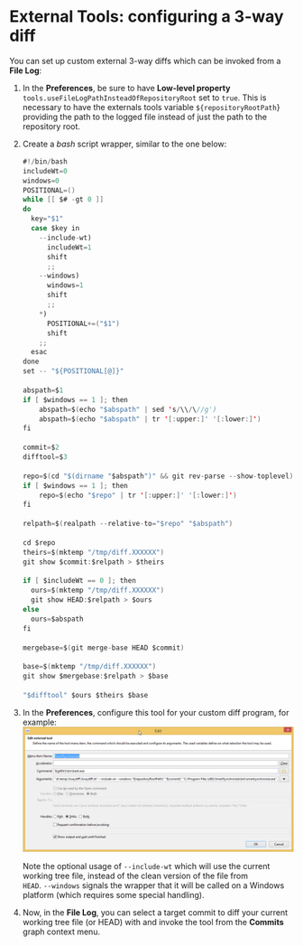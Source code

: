 # External Tools: configuring a 3-way diff

You can set up custom external 3-way diffs which can be invoked from a
**File Log**:

1.  In the **Preferences**, be sure to have **Low-level
    property** `tools.useFileLogPathInsteadOfRepositoryRoot` set
    to `true`. This is necessary to have the externals tools
    variable `${repositoryRootPath`} providing the path to the logged
    file instead of just the path to the repository root.

2.  Create a *bash* script wrapper, similar to the one below:



    ``` java
    #!/bin/bash
    includeWt=0
    windows=0
    POSITIONAL=()
    while [[ $# -gt 0 ]]
    do
      key="$1"
      case $key in
        --include-wt)
          includeWt=1
          shift
          ;;
        --windows)
          windows=1
          shift
          ;;
        *)
          POSITIONAL+=("$1")
          shift
        ;;
      esac
    done
    set -- "${POSITIONAL[@]}"

    abspath=$1
    if [ $windows == 1 ]; then
        abspath=$(echo "$abspath" | sed 's/\\/\//g')
        abspath=$(echo "$abspath" | tr '[:upper:]' '[:lower:]')
    fi

    commit=$2
    difftool=$3

    repo=$(cd "$(dirname "$abspath")" && git rev-parse --show-toplevel)
    if [ $windows == 1 ]; then
        repo=$(echo "$repo" | tr '[:upper:]' '[:lower:]')
    fi

    relpath=$(realpath --relative-to="$repo" "$abspath")

    cd $repo
    theirs=$(mktemp "/tmp/diff.XXXXXX")
    git show $commit:$relpath > $theirs

    if [ $includeWt == 0 ]; then
      ours=$(mktemp "/tmp/diff.XXXXXX")
      git show HEAD:$relpath > $ours
    else    
      ours=$abspath
    fi

    mergebase=$(git merge-base HEAD $commit)

    base=$(mktemp "/tmp/diff.XXXXXX")
    git show $mergebase:$relpath > $base

    "$difftool" $ours $theirs $base
    ```



3.  In the **Preferences**, configure this tool for your custom diff
    program, for example:  
    ![](attachments/18677790/18677789.png)  
      
    Note the optional usage of `--include-wt` which will use the current
    working tree file, instead of the clean version of the file from  
    `HEAD`. `--windows` signals the wrapper that it will be called on a
    Windows platform (which requires some special handling).

4.  Now, in the **File Log**, you can select a target commit to diff
    your current working tree file (or HEAD) with and invoke the tool
    from the **Commits** graph context menu.

  

  

  

  


